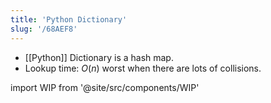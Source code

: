 ```yaml
---
title: 'Python Dictionary'
slug: '/68AEF8'
---
```


- [[Python]] Dictionary is a hash map.
- Lookup time: $O(n)$ worst when there are lots of collisions.

import WIP from '@site/src/components/WIP'

<WIP />
